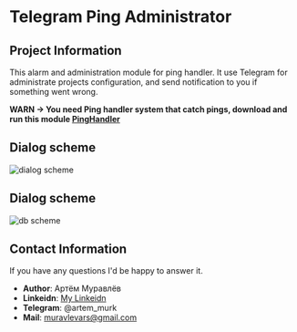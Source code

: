 # Telegram Ping Administrator

## Project Information
This alarm and administration module for ping handler. 
It use Telegram for administrate projects configuration, and send notification to you if something went wrong. 

**WARN -> You need Ping handler system that catch pings, download and run this module [PingHandler](https://github.com/ArtemMurk/PingHandlerCore)**

## Dialog scheme
![dialog scheme](https://github.com/ArtemMurk/TelegramPingHandler/blob/master/DBScheme.png)

## Dialog scheme
![db scheme](https://github.com/ArtemMurk/TelegramPingHandlerCore/blob/master/DBScheme.png)

## Contact Information
If you have any questions I'd be happy to answer it.
 
* **Author**: Артём Муравлёв
* **Linkeidn**: [My Linkeidn](https://linkedin.com/in/artem-muravlov)
* **Telegram**: @artem_murk
* **Mail**: muravlevars@gmail.com